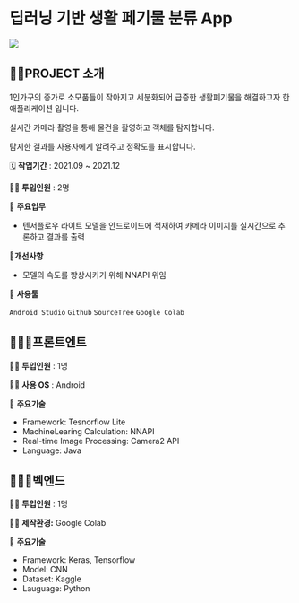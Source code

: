 # 딥러닝 기반 생활 페기물 분류 App

<img src="https://user-images.githubusercontent.com/72602912/156163818-4c99b7fc-e6aa-4556-9091-f05f5603a8e0.png"/>

## 👩‍🏫PROJECT 소개
1인가구의 증가로 소모품들이 작아지고 세분화되어 급증한 생활폐기물을 해결하고자 한 애플리케이션 입니다.

실시간 카메라 촬영을 통해 물건을 촬영하고 객체를 탐지합니다.

탐지한 결과를 사용자에게 알려주고 정확도를 표시합니다.

🗓️ **작업기간** : 2021.09 ~ 2021.12

👨‍💻 **투입인원** : 2명

📒 **주요업무** 

- 텐서플로우 라이트 모델을 안드로이드에 적재하여 카메라 이미지를 실시간으로 추론하고 결과를 출력

💪**개선사항**

- 모델의 속도를 향상시키기 위해 NNAPI 위임

🌱 **사용툴**

`Android Studio` `Github` `SourceTree` `Google Colab`

## 🙆🏻‍♂️프론트엔트

👨‍💻 **투입인원** : 1명

👨‍💻 **사용 OS** : Android

📒 **주요기술**

- Framework: Tesnorflow Lite
- MachineLearing Calculation: NNAPI
- Real-time Image Processing: Camera2 API
- Language: Java

## 🙆🏻‍♀️벡엔드

👨‍💻 **투입인원** : 1명

👨‍💻 **제작환경:** Google Colab

📒 **주요기술**

- Framework: Keras, Tensorflow
- Model: CNN
- Dataset: Kaggle
- Lauguage: Python
